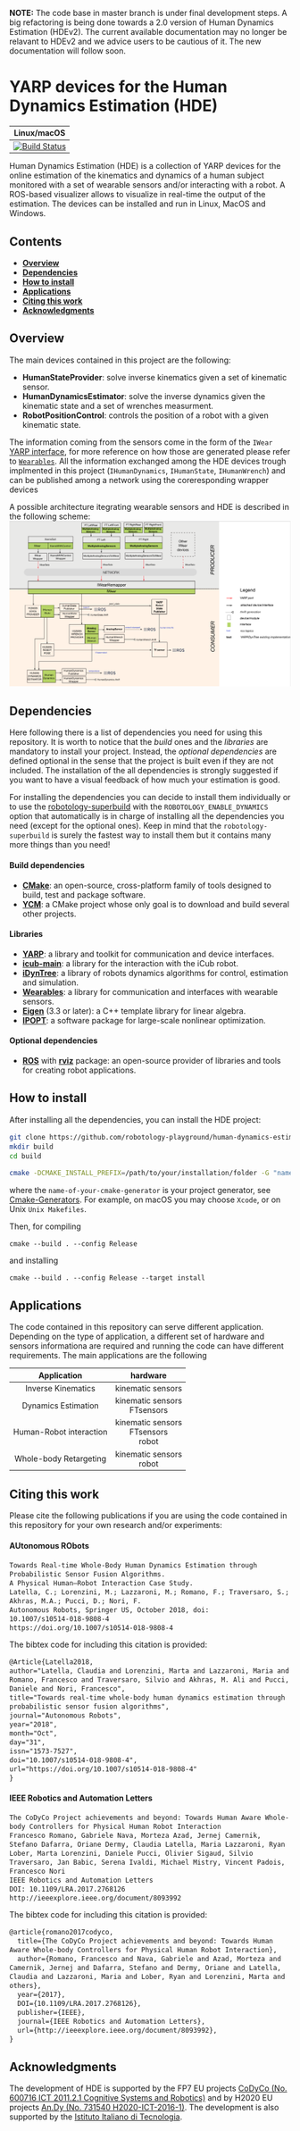 **NOTE:** The code base in master branch is under final development steps. A big refactoring is being done towards a 2.0 version of Human Dynamics Estimation (HDEv2). The current available documentation may no longer be relavant to HDEv2 and we advice users to be cautious of it. The new documentation will follow soon.

# YARP devices for the Human Dynamics Estimation (HDE)

| Linux/macOS |
|:----------:|
[![Build Status](https://travis-ci.org/robotology/human-dynamics-estimation.svg?branch=master)](https://travis-ci.org/robotology/human-dynamics-estimation) |

Human Dynamics Estimation (HDE) is a collection of YARP devices for the online estimation of the kinematics and dynamics of a human subject monitored with a set of wearable sensors and/or interacting with a robot. A ROS-based visualizer allows to visualize in real-time the output of the estimation. The devices can be installed and run in Linux, MacOS and Windows.


##  Contents
* **[Overview](#overview)**
* **[Dependencies](#dependencies)**
* **[How to install](#how-to-install)**
* **[Applications](#applications)**
* **[Citing this work](#citing-this-work)**
* **[Acknowledgments](#acknowledgments)**

## Overview
The main devices contained in this project are the following:
- **HumanStateProvider**: solve inverse kinematics given a set of kinematic sensor.
- **HumanDynamicsEstimator**: solve the inverse dynamics given the kinematic state and a set of wrenches measurment.
- **RobotPositionControl**: controls the position of a robot with a given kinematic state.

The information coming from the sensors come in the form of the `IWear` [YARP interface](https://www.yarp.it/group__dev__iface.html), for more reference on how those are generated please refer to [`Wearables`](https://github.com/robotology/wearables). All the information exchanged among the HDE devices trough implmented in this project (`IHumanDynamics`, `IHumanState`, `IHumanWrench`) and can be published among a network using the coreresponding wrapper devices

A possible architecture itegrating wearable sensors and HDE is described in the following scheme: 
<img src="misc/hde_scheme.png">

## Dependencies
Here following there is a list of dependencies you need for using this repository.  It is worth to notice that the *build* ones and the *libraries* are mandatory to install your project. Instead, the *optional dependencies* are defined optional in the sense that the project is built even if they are not included.  The installation of the all dependencies  is strongly suggested if you want to have a visual feedback of how much your estimation is good.

For installing the dependencies you can decide to install them individually or to use the [robotology-superbuild](https://github.com/robotology/robotology-superbuild) with the `ROBOTOLOGY_ENABLE_DYNAMICS` option that automatically is in charge of installing all the dependencies you need (except for the optional ones).  Keep in mind that the `robotology-superbuild` is surely the fastest way to install them but it contains many more things than you need!

#### Build dependencies
- [**CMake**](https://cmake.org/download/): an open-source, cross-platform family of tools designed to build, test and package software.
- [**YCM**](http://robotology.github.io/ycm/gh-pages/master/manual/ycm-installing.7.html): a CMake project whose only goal is to download and build several other projects.

#### Libraries
- [**YARP**](https://github.com/robotology/yarp): a library and toolkit for communication and device interfaces.
- [**icub-main**](https://github.com/robotology/icub-main): a library for the interaction with the iCub robot.
- [**iDynTree**](https://github.com/robotology/idyntree): a library of robots dynamics algorithms for control, estimation and simulation.
- [**Wearables**](https://github.com/robotology/wearables): a library for communication and interfaces with wearable sensors.
- [**Eigen**](http://eigen.tuxfamily.org/index.php?title=Main_Page) (3.3 or later): a C++ template library for linear algebra.
- [**IPOPT**](http://wiki.icub.org/wiki/Installing_IPOPT): a software package for large-scale nonlinear optimization.

#### Optional dependencies
- [**ROS**](http://wiki.ros.org) with [**rviz**](http://wiki.ros.org/rviz) package: an open-source provider of libraries and tools for creating robot applications.

## How to install
After installing all the dependencies, you can install the HDE project:
```bash
git clone https://github.com/robotology-playground/human-dynamics-estimation.git
mkdir build
cd build
```

```bash
cmake -DCMAKE_INSTALL_PREFIX=/path/to/your/installation/folder -G "name-of-your-cmake-generator" ..
```
where the `name-of-your-cmake-generator` is your project generator, see [Cmake-Generators](https://cmake.org/cmake/help/latest/manual/cmake-generators.7.html). For example, on macOS you may choose `Xcode`, or on Unix `Unix Makefiles`.

Then, for compiling
```
cmake --build . --config Release
```
and installing
```
cmake --build . --config Release --target install
```

## Applications
The code contained in this repository can serve different application. Depending on the type of application, a different set of hardware and sensors informationa are required and running the code can have different requirements.
The main applications are the following

| Application | hardware |
|:----------:|:----------:|
| Inverse Kinematics | kinematic sensors |
| Dynamics Estimation | kinematic sensors <br> FTsensors |
| Human-Robot interaction | kinematic sensors <br> FTsensors <br> robot |
| Whole-body Retargeting | kinematic sensors <br> robot |

## Citing this work

Please cite the following publications if you are using the code contained in this repository for your own research and/or experiments:

#### AUtonomous RObots

~~~
Towards Real-time Whole-Body Human Dynamics Estimation through Probabilistic Sensor Fusion Algorithms.
A Physical Human–Robot Interaction Case Study.
Latella, C.; Lorenzini, M.; Lazzaroni, M.; Romano, F.; Traversaro, S.; Akhras, M.A.; Pucci, D.; Nori, F.
Autonomous Robots, Springer US, October 2018, doi:
10.1007/s10514-018-9808-4
https://doi.org/10.1007/s10514-018-9808-4
~~~

The bibtex code for including this citation is provided:

~~~
@Article{Latella2018,
author="Latella, Claudia and Lorenzini, Marta and Lazzaroni, Maria and Romano, Francesco and Traversaro, Silvio and Akhras, M. Ali and Pucci, Daniele and Nori, Francesco",
title="Towards real-time whole-body human dynamics estimation through probabilistic sensor fusion algorithms",
journal="Autonomous Robots",
year="2018",
month="Oct",
day="31",
issn="1573-7527",
doi="10.1007/s10514-018-9808-4",
url="https://doi.org/10.1007/s10514-018-9808-4"
}
~~~

#### IEEE Robotics and Automation Letters

~~~
The CoDyCo Project achievements and beyond: Towards Human Aware Whole-body Controllers for Physical Human Robot Interaction
Francesco Romano, Gabriele Nava, Morteza Azad, Jernej Camernik, Stefano Dafarra, Oriane Dermy, Claudia Latella, Maria Lazzaroni, Ryan Lober, Marta Lorenzini, Daniele Pucci, Olivier Sigaud, Silvio Traversaro, Jan Babic, Serena Ivaldi, Michael Mistry, Vincent Padois, Francesco Nori
IEEE Robotics and Automation Letters
DOI: 10.1109/LRA.2017.2768126
http://ieeexplore.ieee.org/document/8093992
~~~

The bibtex code for including this citation is provided:

~~~
@article{romano2017codyco,
  title={The CoDyCo Project achievements and beyond: Towards Human Aware Whole-body Controllers for Physical Human Robot Interaction},
  author={Romano, Francesco and Nava, Gabriele and Azad, Morteza and Camernik, Jernej and Dafarra, Stefano and Dermy, Oriane and Latella, Claudia and Lazzaroni, Maria and Lober, Ryan and Lorenzini, Marta and others},
  year={2017},
  DOI={10.1109/LRA.2017.2768126},
  publisher={IEEE}, 
  journal={IEEE Robotics and Automation Letters}, 
  url={http://ieeexplore.ieee.org/document/8093992}, 
}
~~~

## Acknowledgments
The development of HDE is supported by the FP7 EU projects [CoDyCo (No. 600716 ICT 2011.2.1 Cognitive
Systems and Robotics)](http://www.codyco.eu/) and by H2020 EU projects [An.Dy (No. 731540 H2020-ICT-2016-1)](http://andy-project.eu).
The development is also supported by the [Istituto Italiano di Tecnologia](http://www.iit.it).

